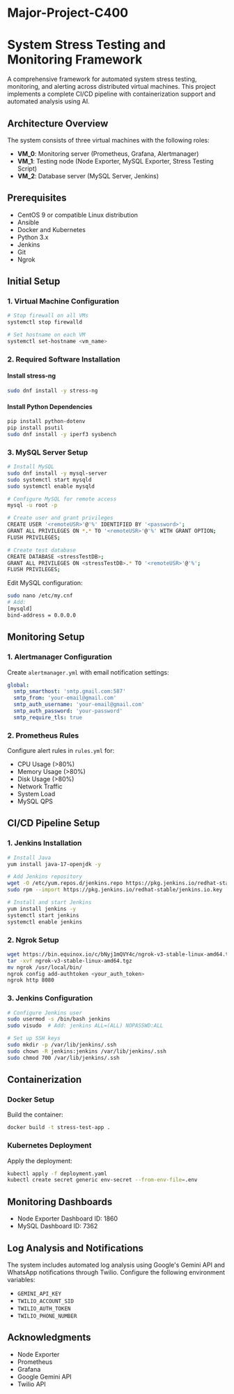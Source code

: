 # Major-Project-C400
# System Stress Testing and Monitoring Framework

A comprehensive framework for automated system stress testing, monitoring, and alerting across distributed virtual machines. This project implements a complete CI/CD pipeline with containerization support and automated analysis using AI.

## Architecture Overview

The system consists of three virtual machines with the following roles:

- **VM_0**: Monitoring server (Prometheus, Grafana, Alertmanager)
- **VM_1**: Testing node (Node Exporter, MySQL Exporter, Stress Testing Script)
- **VM_2**: Database server (MySQL Server, Jenkins)

## Prerequisites

- CentOS 9 or compatible Linux distribution
- Ansible
- Docker and Kubernetes
- Python 3.x
- Jenkins
- Git
- Ngrok

## Initial Setup

### 1. Virtual Machine Configuration

```bash
# Stop firewall on all VMs
systemctl stop firewalld

# Set hostname on each VM
systemctl set-hostname <vm_name>
```

### 2. Required Software Installation

#### Install stress-ng
```bash
sudo dnf install -y stress-ng
```

#### Install Python Dependencies
```bash
pip install python-dotenv
pip install psutil
sudo dnf install -y iperf3 sysbench
```

### 3. MySQL Server Setup

```bash
# Install MySQL
sudo dnf install -y mysql-server
sudo systemctl start mysqld
sudo systemctl enable mysqld

# Configure MySQL for remote access
mysql -u root -p

# Create user and grant privileges
CREATE USER '<remoteUSR>'@'%' IDENTIFIED BY '<password>';
GRANT ALL PRIVILEGES ON *.* TO '<remoteUSR>'@'%' WITH GRANT OPTION;
FLUSH PRIVILEGES;

# Create test database
CREATE DATABASE <stressTestDB>;
GRANT ALL PRIVILEGES ON <stressTestDB>.* TO '<remoteUSR>'@'%';
FLUSH PRIVILEGES;
```

Edit MySQL configuration:
```bash
sudo nano /etc/my.cnf
# Add:
[mysqld]
bind-address = 0.0.0.0
```

## Monitoring Setup

### 1. Alertmanager Configuration

Create `alertmanager.yml` with email notification settings:
```yaml
global:
  smtp_smarthost: 'smtp.gmail.com:587'
  smtp_from: 'your-email@gmail.com'
  smtp_auth_username: 'your-email@gmail.com'
  smtp_auth_password: 'your-password'
  smtp_require_tls: true
```

### 2. Prometheus Rules

Configure alert rules in `rules.yml` for:
- CPU Usage (>80%)
- Memory Usage (>80%)
- Disk Usage (>80%)
- Network Traffic
- System Load
- MySQL QPS

## CI/CD Pipeline Setup

### 1. Jenkins Installation

```bash
# Install Java
yum install java-17-openjdk -y

# Add Jenkins repository
wget -O /etc/yum.repos.d/jenkins.repo https://pkg.jenkins.io/redhat-stable/jenkins.repo
sudo rpm --import https://pkg.jenkins.io/redhat-stable/jenkins.io.key

# Install and start Jenkins
yum install jenkins -y
systemctl start jenkins
systemctl enable jenkins
```

### 2. Ngrok Setup

```bash
wget https://bin.equinox.io/c/bNyj1mQVY4c/ngrok-v3-stable-linux-amd64.tgz
tar -xvf ngrok-v3-stable-linux-amd64.tgz
mv ngrok /usr/local/bin/
ngrok config add-authtoken <your_auth_token>
ngrok http 8080
```

### 3. Jenkins Configuration

```bash
# Configure Jenkins user
sudo usermod -s /bin/bash jenkins
sudo visudo  # Add: jenkins ALL=(ALL) NOPASSWD:ALL

# Set up SSH keys
sudo mkdir -p /var/lib/jenkins/.ssh
sudo chown -R jenkins:jenkins /var/lib/jenkins/.ssh
sudo chmod 700 /var/lib/jenkins/.ssh
```

## Containerization

### Docker Setup

Build the container:
```bash
docker build -t stress-test-app .
```

### Kubernetes Deployment

Apply the deployment:
```bash
kubectl apply -f deployment.yaml
kubectl create secret generic env-secret --from-env-file=.env
```

## Monitoring Dashboards

- Node Exporter Dashboard ID: 1860
- MySQL Dashboard ID: 7362

## Log Analysis and Notifications

The system includes automated log analysis using Google's Gemini API and WhatsApp notifications through Twilio. Configure the following environment variables:
- `GEMINI_API_KEY`
- `TWILIO_ACCOUNT_SID`
- `TWILIO_AUTH_TOKEN`
- `TWILIO_PHONE_NUMBER`

## Acknowledgments

- Node Exporter
- Prometheus
- Grafana
- Google Gemini API
- Twilio API